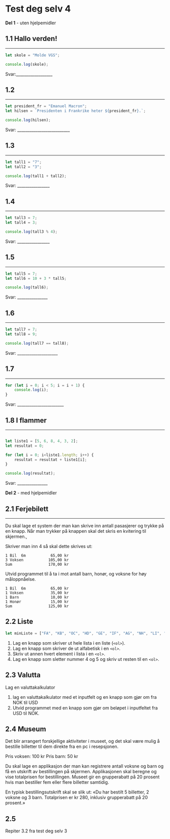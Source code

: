 # Test deg selv 4

**Del 1** - uten hjelpemidler

## 1.1 Hallo verden!

---
```javascript
let skole = "Molde VGS";

console.log(skole);
```
Svar:__________________


## 1.2

---
```javascript
let president_fr = "Emanuel Macron";
let hilsen = `Presidenten i Frankrike heter ${president_fr}.`;

console.log(hilsen);
```

Svar: __________________________

## 1.3

---
```javascript
let tall1 = "7";
let tall2 = "3";

console.log(tall1 + tall2);
```

Svar: ________________

## 1.4

---
```javascript
let tall3 = 7;
let tall4 = 3;

console.log(tall3 % 4);
```
Svar: ________________

## 1.5

---


```javascript
let tall5 = 7;
let tall6 = 10 + 3 * tall5;

console.log(tall6);
```
Svar: _______________


## 1.6

---
```javascript
let tall7 = 7;
let tall8 = 9;

console.log(tall7 == tall8);
```
Svar: ____________________

## 1.7

---
```javascript
for (let i = 0; i < 5; i = i + 1) {
    console.log(i);
}
```

Svar: _______________________


## 1.8 I flammer
---
```javascript

let liste1 = [5, 6, 8, 4, 3, 2];
let resultat = 0;

for (let i = 0; i<liste1.length; i++) {
    resultat = resultat + liste1[i];
}

console.log(resultat);

```
Svar: _______________


**Del 2** - med hjelpemidler
## 2.1 Ferjebilett

---

Du skal lage et system der man kan skrive inn antall pasasjerer og trykke på en knapp. Når man trykker på knappen skal det skris en kvitering til skjermen.,


Skriver man inn 4 så skal dette skrives ut:
```
1 Bil  6m           65,00 kr
3 Voksen           105,00 kr
Sum                170,00 kr           
```

Utvid programmet til å ta i mot antall barn, honør, og voksne for høy måloppnåelse.
```
1 Bil  6m           65,00 kr
1 Voksen            35,00 kr
1 Barn              10,00 kr
1 Honør             15,00 kr
Sum                125,00 kr           
```


## 2.2 Liste

```javascript
let minListe = ["FA", "KB", "OC", "HD", "GE", "IF", "AG", "NH", "LI", "JJ", "BK", "ML"]
```

 1.  Lag en knapp som skriver ut hele lista i en liste (```<ol>```).
 2.  Lag en knapp som skriver de ut alfabetisk i en ```<ol>```.
 3.  Skriv ut annen hvert element i lista i en ```<ol>```.
 4.  Lag en knapp som sletter nummer 4 og 5 og skriv ut resten til en ```<ol>```.



## 2.3 Valutta

Lag en valuttakalkulator

 1. lag en valuttakalkulator med et inputfelt og en knapp som gjør om fra NOK til USD
 2. Utvid programmet med en knapp som gjør om beløpet i inputfeltet fra USD til NOK.

## 2.4  Museum

Det blir arrangert forskjellige aktiviteter i museet, og det skal være mulig å bestille billetter til dem direkte fra en pc i resepsjonen.

Pris voksen: 100 kr
Pris barn: 50 kr

Du skal lage en applikasjon der man kan registrere antall voksne og barn og få en utskrift av bestillingen på skjermen. Applikasjonen skal beregne og vise totalprisen for bestillingen. Museet gir en grupperabatt på 20 prosent hvis man bestiller fem eller flere billetter samtidig.

En typisk bestillingsutskrift skal se slik ut:
«Du har bestilt 5 billetter, 2 voksne og 3 barn. Totalprisen er kr 280, inklusiv grupperabatt på 20 prosent.»


## 2.5

Repiter 3.2 fra test deg selv 3
